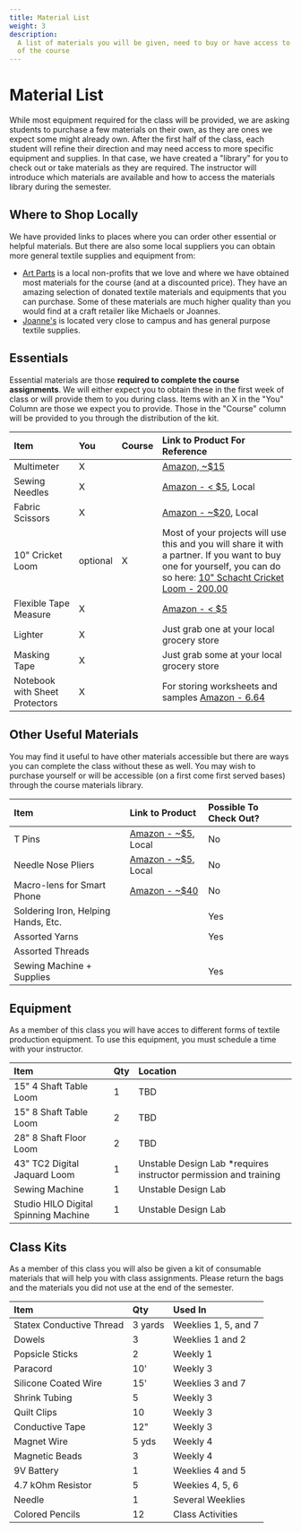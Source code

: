 ```yaml
---
title: Material List
weight: 3
description: 
  A list of materials you will be given, need to buy or have access to as part
  of the course
---
```


# Material List

While most equipment required for the class will be provided, we are asking students to purchase a few materials on their own, as they are ones we expect some might already own. After the first half of the class, each student will refine their direction and may need access to more specific equipment and supplies. In that case, we have created a "library" for you to check out or take materials as they are required. The instructor will introduce which materials are available and how to access the materials library during the semester. 


<!-- ### How to Check Out from the Class Library

There is a locked cabinet on the first floor of ATLAS that will contain supplies that you welcome to take for the purposes of completing class projects \(no personal projects please\). We are using the honor system so please take only what you need, especially with materials that are limited in supply. Other items will need to be formally checked out \(and later returned\) from the instructor and we can coordinate those checkouts [**through this checkout form**](https://forms.gle/QtsD814CHaysVYbd7)**.**  -->

## Where to Shop Locally

We have provided links to places where you can order other essential or helpful materials. But there are also some local suppliers you can obtain more general textile supplies and equipment from: 

* [Art Parts](https://www.yelp.com/biz/art-parts-creative-reuse-center-boulder) is a local non-profits that we love and where we have obtained most materials for the course \(and at a discounted price\). They have an amazing selection of donated textile materials and equipments that you can purchase. Some of these materials are much higher quality than you would find at a craft retailer like Michaels or Joannes. 
* [Joanne's](https://stores.joann.com/co/boulder/) is located very close to campus and has general purpose textile supplies. 

## Essentials 

Essential materials are those **required to complete the course assignments**. We will either expect you to obtain these in the first week of class or will provide them to you during class. Items with an X in the "You" Column are those we expect you to provide. Those in the "Course" column will be provided to you through the distribution of the kit.  

| Item | You | Course | Link to Product For Reference |
| :--- | :--- | :--- | :--- |
| Multimeter | X |  | [Amazon, ~$15](https://www.amazon.com/AstroAI-Digital-Multimeter-Voltage-Tester/dp/B01ISAMUA6/ref=sr_1_1_sspa?dchild=1&keywords=Multimeter&qid=1597350720&sr=8-1-spons&psc=1&spLa=ZW5jcnlwdGVkUXVhbGlmaWVyPUE0Ukc3MkxFQjlHMDYmZW5jcnlwdGVkSWQ9QTAyNTIyMjgyOTNPQVZRUlFRMDEwJmVuY3J5cHRlZEFkSWQ9QTAwMzc3OTEzTTFNOU9XV0VYVjBEJndpZGdldE5hbWU9c3BfYXRmJmFjdGlvbj1jbGlja1JlZGlyZWN0JmRvTm90TG9nQ2xpY2s9dHJ1ZQ==) |
| Sewing Needles | X |  | [Amazon - < $5](https://www.amazon.com/30-Count-Assorted-Threaders-Meiho-Lives/dp/B07D8LKP1P/ref=sr_1_1_sspa?dchild=1&keywords=Sewing+Needles&qid=1597350770&sr=8-1-spons&psc=1&spLa=ZW5jcnlwdGVkUXVhbGlmaWVyPUEzMklUV01VR0paQzBaJmVuY3J5cHRlZElkPUEwNTg5NzkzMUdYSklFTjY5VkU2TiZlbmNyeXB0ZWRBZElkPUEwODg1MTI2MkY4NjhMV0dQREQ5NSZ3aWRnZXROYW1lPXNwX2F0ZiZhY3Rpb249Y2xpY2tSZWRpcmVjdCZkb05vdExvZ0NsaWNrPXRydWU=),  Local 
| Fabric Scissors | X |  | [Amazon - ~$20](https://www.amazon.com/Fiskars-01-005437-Heritage-Seamstress-Scissors/dp/B003YKZ59Y/ref=sr_1_17?dchild=1&qid=1597351894&refinements=p_n_feature_keywords_browse-bin%3A3375237011&s=arts-crafts&sr=1-17),  Local |
| 10" Cricket Loom  | optional | X | Most of your projects will use this and you will share it with a partner. If you  want to buy one for yourself, you can do so here: [10" Schacht Cricket Loom - 200.00](https://www.amazon.com/Schacht-SCH-10-Cricket-Loom-10/dp/B00D31TE00?th=1)  |
| Flexible Tape Measure  | X |  |[Amazon - < $5](https://www.amazon.com/Measure-Flexible-Measurement-Centimetre-60-inch%EF%BC%88White%EF%BC%89/dp/B07MT89MCW/ref=sxts_b2b_sx_fused_v3_desktop_ref-tab-0?content-id=amzn1.sym.97762c05-7545-47e0-ae5c-1110ba2791f0%3Aamzn1.sym.97762c05-7545-47e0-ae5c-1110ba2791f0&crid=IXNX2KWREKZC&cv_ct_cx=tape+measure&keywords=tape+measure&pd_rd_i=B07MT89MCW&pd_rd_r=889dcdb1-7582-441a-844a-0159c664838e&pd_rd_w=rqm6D&pd_rd_wg=NcVBQ&pf_rd_p=97762c05-7545-47e0-ae5c-1110ba2791f0&pf_rd_r=B9D4QSYQ72QP7MTR67HS&qid=1691104215&sbo=RZvfv%2F%2FHxDF%2BO5021pAnSA%3D%3D&sprefix=tape+measure%2Caps%2C91&sr=1-8-965fba24-1eed-4536-936e-b447f98a83bc)|
| Lighter  | X |  |Just grab one at your local grocery store |
| Masking Tape  | X |  |Just grab some at your local grocery store |
| Notebook with Sheet Protectors| X | | For storing worksheets and samples [Amazon - 6.64](https://www.amazon.com/Dunwell-Binder-Plastic-Sleeves-Presentation/dp/B0893XYRST/ref=sr_1_37?crid=1WKXCBZPOUAI6&keywords=notebook%2Bwith%2Bsheet%2Bprotectors&qid=1691104371&sprefix=notebook%2Bwith%2Bsheet%2Bprotectors%2Caps%2C89&sr=8-37&th=1)


<!-- | Seeed Studio Microcontrollers  | X |  | [Amazon - 10.00](https://www.amazon.com/Microcontroller-Dual-Core-MicroPython-CircuitPython-Interfaces/dp/B09NNVNW7M/ref=sr_1_1_sspa?crid=3M49SJ7F802ES&keywords=seeed+studio+arduino&qid=1691103869&sprefix=seeed+studio+arduino%2Caps%2C86&sr=8-1-spons&sp_csd=d2lkZ2V0TmFtZT1zcF9hdGY&psc=1) | -->

## Other Useful Materials 

You may find it useful to have other materials accessible but there are ways you can complete the class without these as well.  You may wish to purchase yourself or will be accessible \(on a first come first served bases\) through the course materials library. 

| Item | Link to Product | Possible To Check Out? |
| :--- | :--- | :--- |
| T Pins | [Amazon - ~$5](https://www.amazon.com/Stainless-Needles-Blocking-Knitting-Modelling/dp/B09MFP1SS7/ref=sr_1_1_sspa?crid=2GVP2YS3JYHV&keywords=amazon+t+pins&qid=1691104081&sprefix=amazon+t+pins%2Caps%2C93&sr=8-1-spons&sp_csd=d2lkZ2V0TmFtZT1zcF9hdGY&psc=1),  Local | No |
| Needle Nose Pliers | [Amazon - ~$5](https://www.amazon.com/Stainless-Needles-Blocking-Knitting-Modelling/dp/B09MFP1SS7/ref=sr_1_1_sspa?crid=2GVP2YS3JYHV&keywords=amazon+t+pins&qid=1691104081&sprefix=amazon+t+pins%2Caps%2C93&sr=8-1-spons&sp_csd=d2lkZ2V0TmFtZT1zcF9hdGY&psc=1),  Local | No |
| Macro-lens for Smart Phone | [Amazon - ~$40](https://www.amazon.com/Xenvo-iPhone-Camera-Lens-Clip/dp/B01A6D2JVI/ref=sr_1_1_sspa?crid=1BBQ02GFOFLZZ&dchild=1&keywords=iphone+macro+lens&qid=1598280446&sprefix=iphone+macro%2Caps%2C203&sr=8-1-spons&psc=1&spLa=ZW5jcnlwdGVkUXVhbGlmaWVyPUFUTkZJMEQxTFg4WEwmZW5jcnlwdGVkSWQ9QTAwODg2NTMzQTYxVzdOSjQ5Mk1IJmVuY3J5cHRlZEFkSWQ9QTA0NzU3MTJTSjIxU05XVjZXTkgmd2lkZ2V0TmFtZT1zcF9hdGYmYWN0aW9uPWNsaWNrUmVkaXJlY3QmZG9Ob3RMb2dDbGljaz10cnVl) | No |
| Soldering Iron, Helping Hands, Etc. |  | Yes |
| Assorted Yarns |  | Yes |
| Assorted Threads |  |  |
| Sewing Machine + Supplies |  | Yes |

## Equipment
As a member of this class you will have acces to different forms of textile production equipment. To use this equipment, you must schedule a time with your instructor. 

| Item | Qty | Location |
| :--- | :--- | :--- | 
| 15" 4 Shaft Table Loom | 1 | TBD
| 15" 8 Shaft Table Loom | 2 | TBD
| 28" 8 Shaft Floor Loom | 2 | TBD
| 43" TC2 Digital Jaquard Loom | 1 | Unstable Design Lab *requires instructor permission and training
| Sewing Machine | 1 | Unstable Design Lab
| Studio HILO Digital Spinning Machine | 1 | Unstable Design Lab


## Class Kits
As a member of this class you will also be given a kit of consumable materials that will help you with class assignments. Please return the bags and the materials you did not use at the end of the semester. 

| Item | Qty  | Used In
| :--- | :--- | :-- |
| Statex Conductive Thread | 3 yards  | Weeklies 1, 5, and 7
| Dowels | 3 | Weeklies 1 and 2
| Popsicle Sticks | 2 | Weekly 1
| Paracord | 10' | Weekly 3
| Silicone Coated Wire | 15' | Weeklies 3 and 7
| Shrink Tubing | 5 | Weekly 3
| Quilt Clips | 10 | Weekly 3
| Conductive Tape | 12" | Weekly 3
| Magnet Wire | 5 yds | Weekly 4
| Magnetic Beads | 3 | Weekly 4
| 9V Battery | 1 | Weeklies 4 and 5
| 4.7 kOhm Resistor | 5 | Weekies 4, 5, 6
| Needle | 1 | Several Weeklies
| Colored Pencils | 12 | Class Activities




<!-- ## Materials and Equipment Available for Check Out

you may find it useful to have other materials accessible. These are products you may wish to purchase yourself or will be accessible \(on a first come first served bases\) through the course materials library. If you would like to get a better sense of the material and quantity, you can see all of the materials [in this shared photo library](https://photos.app.goo.gl/vKVDvacFFzdoT92RA). Amounts are difficult to specify exactly: 

* **Limited** means that not every student will be able to use the material, so it should be saved for projects that absolutely need it or taken in very small supplies; 
* **Enough** means that we probably have enough for everyone to have a bit, or for a few students to have a lot; 
* **Plenty** means everyone should be able to have some and that we should have more than we need for the semester. 

| Item | Amount? | Location | Loaned To |
| :--- | :--- | :--- | :--- |
| Assorted Non-Conductive Yarns |  Plenty | Cabinet |
| Tapestry needles | Limited | Cabinet |  |
| Needle Felting Needles | Limited | Cabinet |  |
| Shoddy | Enough | Cabinet |  |
| Alpaca Silk Roving \(shades of brown\) | Enough | Cabinet |  |
| Rayon Roving \(forest green\) | Enough | Cabinet |  |
| Churro Wool Roving \(bleached white\) | Enough | Cabinet |  |
| Flax/Linen Roving \(natural\) | Enough | Cabinet |  |
| Estonian Wool Roving \(shades of green\) | Enough | Cabinet |  |
| Stainless Steel Roving | Limited | Check Out |  |
| Merinox \(Merino/Silver\) Roving | Limited | Check Out |  |
| Metal Eye Hooks | Limited | Cabinet |  |
| Metal Snaps | Limited | Cabinet |  |
| Beads | Plenty | Cabinet |  |
| Knitting Needles, Size 2 | 2 | Check Out |  |
| Knitting Needles, Size 3 | 2 | Check Out |  |
| Knitting Needles, Size 4 | 2 | Check Out |  |
| Knitting Needles, Size 5 | 1 | Check Out |  |
| Knitting Needles, Size 7 | 1 | Check Out |  |
| Knitting Needles, Size 8 | 2 | Check Out |  |
| Knitting Needles, Size 11 | 1 | Check Out |  |
| Knitting Needles, Size 13 | 1 | Check Out |  |
| Knitting Needles, Size 19 | 1 | Check Out |  |
| Knitting Needles, Size 35 | 1 | Check Out |  |
| Circular Knitting Needles, Size 3 | 1 | Check Out |  |
| Circular Knitting Needles, Size 6 | 1 | Check Out |  |
| Circular Knitting Needles, Size 9 | 1 | Check Out |  |
| 12"  Tapestry Loom | 1 | Check Out |  |
| 10" Rigid Heddle Loom | 1 | Check Out |  |
| Kumihimo Disk | 3 | Cabinet |  |
| Fringe Twister \(4-ply twister\) | 1 | Check Out |  |
| Elastic, Fine \(deep blue\) | Limited | Cabinet |  |
| Acrylic Hollow Knitted Yarn \(Gold\) | Enough | Cabinet |  |
| Copper Conductive Thread \(Karl Grimm\) | Enough | Cabinet |  |
| Silver Conductive Thread \(Karl Grimm\) | Enough | Cabinet |  |
| V-Technical Textiles Resistive Thread | Enough | Cabinet |  |
| Silver Spun Conductive Yarn | Limited | Check Out |  |
| 10/2 Cotton \(white\) | Plenty | Cabinet |  |
| Mystery Nylon Yarn \(gold, thick\) | Plenty | Cabinet |  |
| Mystery Nylon Yarn \(green, thick\) | Plenty | Cabinet |  |
| 5/2? Wool \(cream\) | Plenty | Cabinet |  |
| 5/2? Wool \(grey, coarse\) | Plenty | Cabinet |  |
| 10/2? Wool \(moss\) | Plenty | Cabinet |  |
| 5/1? Raw Silk \(natural\) | Plenty | Cabinet |  |
| 15/2 Acrylic \(gem yellow!\) | Plenty | Cabinet |  |
| 15/2? Acrylic \(tan with flecks of clear\) | Plenty | Cabinet |  |
| Jute \(tan\) | Enough | Cabinet |  |
| 10/2 Cotton \(white\) | Plenty | Cabinet |  |
| 10/2 Cotton \(black\) | Enough | Cabinet |  |
| 10/2 Cotton \(pink\) | Enough | Cabinet |  |
| 10/2 Cotton \(emerald\) | Enough | Cabinet |  |
| 10/2 Cotton \(rich blue\) | Enough | Cabinet |  |
| Double Sided Fusible Interfacing | Plenty | Cabinet |  |
| Conductive Fabric Tape | Plenty | Cabinet |  |
| Embroidery Hoop, 5in/13cm | 1 | Check Out |  |
| Embroidery Hoop, 7in/17cm | 1 | Check Out |  |
| Embroidery Hoops, 7.9in/20cm | 1 | Check Out |  |
| Embroidery Hoops, 9in/23cm | 1 | Check Out |  |
| Embroidery Hoops, 10.2in/26cm | 1 | Check Out |  |
| Arduino Pro-Mini's 3.3V | 4 | Check Out |  |
| 30 AWG Silicon Covered Stranded Wire | Enough | Cabinet |  |
| Soldering Iron | 1 | Check Out |  |
| Helping Hands | 1 | Check Out |  |
| Fume Extractor | 1 | Check Out |  |
| Multimeter \(for emergencies\) | 2 | Check Out |  |
| E-Spinner Nano | 4 | Check Out |  | -->

